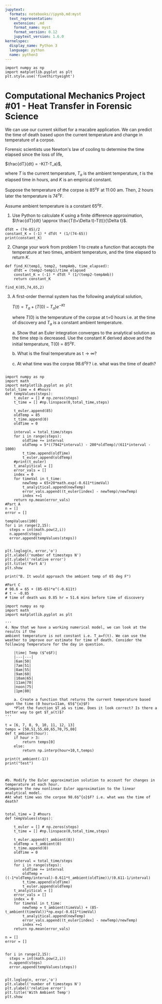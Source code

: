 ```yaml
---
jupytext:
  formats: notebooks//ipynb,md:myst
  text_representation:
    extension: .md
    format_name: myst
    format_version: 0.12
    jupytext_version: 1.6.0
kernelspec:
  display_name: Python 3
  language: python
  name: python3
---
```


```{code-cell} ipython3
import numpy as np
import matplotlib.pyplot as plt
plt.style.use('fivethirtyeight')
```

# Computational Mechanics Project #01 - Heat Transfer in Forensic Science

We can use our current skillset for a macabre application. We can predict the time of death based upon the current temperature and change in temperature of a corpse. 

Forensic scientists use Newton's law of cooling to determine the time elapsed since the loss of life, 

$\frac{dT}{dt} = -K(T-T_a)$,

where $T$ is the current temperature, $T_a$ is the ambient temperature, $t$ is the elapsed time in hours, and $K$ is an empirical constant. 

Suppose the temperature of the corpse is 85$^o$F at 11:00 am. Then, 2 hours later the temperature is 74$^{o}$F. 

Assume ambient temperature is a constant 65$^{o}$F.

1. Use Python to calculate $K$ using a finite difference approximation, $\frac{dT}{dt} \approx \frac{T(t+\Delta t)-T(t)}{\Delta t}$.

```{code-cell} ipython3
dTdt = (74-85)/2
constant_K = (-1) * dTdt * (1/(74-65))
print(constant_K)
```

2. Change your work from problem 1 to create a function that accepts the temperature at two times, ambient temperature, and the time elapsed to return $K$.

```{code-cell} ipython3
def find_K(temp1, temp2, tempAmb, time_elapsed):
    dTdt = (temp2-temp1)/time_elapsed
    constant_K = (-1) * dTdt * (1/(temp2-tempAmb))
    return constant_K
```

```{code-cell} ipython3
find_K(85,74,65,2)
```

3. A first-order thermal system has the following analytical solution, 

    $T(t) =T_a+(T(0)-T_a)e^{-Kt}$

    where $T(0)$ is the temperature of the corpse at t=0 hours i.e. at the time of discovery and $T_a$ is a constant ambient temperature. 

    a. Show that an Euler integration converges to the analytical solution as the time step is decreased. Use the constant $K$ derived above and the initial temperature, T(0) = 85$^o$F. 

    b. What is the final temperature as t$\rightarrow\infty$?
    
    c. At what time was the corpse 98.6$^{o}$F? i.e. what was the time of death?

```{code-cell} ipython3

```

```{code-cell} ipython3
import numpy as np
import math
import matplotlib.pyplot as plt
total_time = 4 #hours
def tempValues(steps):
    t_euler = [] # np.zeros(steps)
    t_time = [] #np.linspace(0,total_time,steps)
    
    t_euler.append(85)
    oldTemp = 85
    t_time.append(0)
    oldTime = 0
    
    interval = total_time/steps
    for i in range(steps):
        oldTime += interval
        oldTemp = 5*((7942*interval) - 200*oldTemp)/(611*interval - 1000)
        t_time.append(oldTime)
        t_euler.append(oldTemp)
    #print(t_euler)
    t_analyitical = []
    error_vals = []
    index = 0  
    for timeVal in t_time:
        newTemp = 65+20*math.exp(-0.611*timeVal)
        t_analyitical.append(newTemp)
        error_vals.append((t_euler[index] - newTemp)/newTemp)
        index +=1
    return np.mean(error_vals)
#Part A
n = []
error = []

tempValues(100)
for i in range(2,15):
  steps = int(math.pow(2,i))
  n.append(steps)
  error.append(tempValues(steps))


plt.loglog(n, error,'o')
plt.xlabel('number of timesteps N')
plt.ylabel('relative error')
plt.title('Part A')
plt.show

print("B. It would approach the ambient temp of 65 deg F")

#Part C
# 98.6 = 65 + (85-65)*e^(-0.611t)
# t ~ -0.85 
# time of death was 0.85 hr = 51.6 mins before time of discovery
```

```{code-cell} ipython3
import numpy as np
import math
import matplotlib.pyplot as plt
```

```{code-cell} ipython3
'''
4. Now that we have a working numerical model, we can look at the results if the
ambient temperature is not constant i.e. T_a=f(t). We can use the weather to improve our estimate for time of death. Consider the following Temperature for the day in question. 

    |time| Temp ($^o$F)|
    |---|---|
    |6am|50|
    |7am|51|
    |8am|55|
    |9am|60|
    |10am|65|
    |11am|70|
    |noon|75|
    |1pm|80|

    a. Create a function that returns the current temperature based upon the time (0 hours=11am, 65$^{o}$F) 
    *Plot the function $T_a$ vs time. Does it look correct? Is there a better way to get $T_a(t)$?
'''
```

```{code-cell} ipython3
t = [6, 7, 8, 9, 10, 11, 12, 13]
temps = [50,51,55,60,65,70,75,80]
def t_ambient(hour):
    if hour > 3:
        return temps[0]
    else:
        return np.interp(hour+10,t,temps)
    
print(t_ambient(-1))
print("test")
```

```{code-cell} ipython3

```

```{code-cell} ipython3

```

```{code-cell} ipython3
#b. Modify the Euler approximation solution to account for changes in temperature at each hour. 
#Compare the new nonlinear Euler approximation to the linear analytical model. 
#At what time was the corpse 98.6$^{o}$F? i.e. what was the time of death?

    
total_time = 2 #hours
def tempValues(steps):
    
    t_euler = [] # np.zeros(steps)
    t_time = [] #np.linspace(0,total_time,steps)
    
    t_euler.append(t_ambient(0))
    oldTemp = t_ambient(0)
    t_time.append(0)
    oldTime = 0
    
    interval = total_time/steps
    for i in range(steps):
        oldTime += interval
        oldTemp = ((-1*oldTemp/interval)-0.611*t_ambient(oldTime))/(0.611-1/interval)
        t_time.append(oldTime)
        t_euler.append(oldTemp)
    t_analyitical = []
    error_vals = []
    index = 0
    for timeVal in t_time:
        newTemp = t_ambient(timeVal) + (85-t_ambient(timeVal))*np.exp(-0.611*timeVal)
        t_analyitical.append(newTemp)
        error_vals.append((t_euler[index] - newTemp)/newTemp)
        index +=1
    return np.mean(error_vals)

n = []
error = []


for i in range(2,15):
  steps = int(math.pow(2,i))
  n.append(steps)
  error.append(tempValues(steps))


plt.loglog(n, error,'o')
plt.xlabel('number of timesteps N')
plt.ylabel('relative error')
plt.title('With Ambient Temp')
plt.show
```

```{code-cell} ipython3

```
